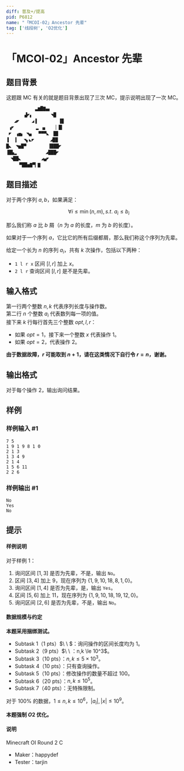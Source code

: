 ```yaml
---
diff: 普及+/提高
pid: P6812
name: "「MCOI-02」Ancestor 先辈"
tag: ['线段树', 'O2优化']
---
```

# 「MCOI-02」Ancestor 先辈
## 题目背景

这题跟 MC 有关的就是题目背景出现了三次 MC，提示说明出现了一次 MC。

```
           ▃▆█▇▄▖
       ▟◤▖　　　  ◥█  
   ◢◤ 　  ◢▐　　     ▐▉
 ▗◤　  　   ▂ ▗▖　 ▕ █▎
 ◤　▗▅▖ ◥▄　 ▀▀▀◣　█▊
▐　▕▎  ◥▖◣◤　 　　◢██
█◣　◥▅█▀　     　▐███◤
▐█▙▂　　　      ◢███◤
　◥██◣　　　　 ◢▄◤
　　　▀██▅▇▀▎▇
```
## 题目描述

对于两个序列 $a,b$，如果满足：

$$ \forall i \leq \min(n,m),s.t.\ a_i \leq b_i $$

那么我们称 $a$ 比 $b$ 屑（$n$ 为 $a$ 的长度，$m$ 为 $b$ 的长度）。

如果对于一个序列 $a$，它比它的所有后缀都屑，那么我们称这个序列为先辈。

给定一个长为 $n$ 的序列 $a_i$，共有 $k$ 次操作，包括以下两种：

- `1 l r x` 区间 $[l,r]$ 加上 $x$。
- `2 l r` 查询区间 $[l,r]$ 是不是先辈。
## 输入格式

第一行两个整数 $n,k$ 代表序列长度与操作数。     
第二行 $n$ 个整数 $a_i$ 代表数列每一项的值。    
接下来 $k$ 行每行首先三个整数 $opt,l,r$：

- 如果 $opt=1$，接下来一个整数 $x$ 代表操作 $1$。
- 如果 $opt=2$，代表操作 $2$。

**由于数据故障，$r$ 可能取到 $n+1$，请在这类情况下自行令 $r=n$，谢谢。**
## 输出格式

对于每个操作 $2$，输出询问结果。
## 样例

### 样例输入 #1
```
7 5
1 9 1 9 8 1 0
2 1 3
1 3 4 9
2 1 4
1 5 6 11
2 2 6
```
### 样例输出 #1
```
No
Yes
No
```
## 提示

#### 样例说明

对于样例 $1$：

1. 询问区间 $[1,3]$ 是否为先辈，不是，输出 `No`。
2. 区间 $[3,4]$ 加上 $9$，现在序列为 $\{1,9,10,18,8,1,0\}$。
3. 询问区间 $[1,4]$ 是否为先辈，是，输出 `Yes`。
4. 区间 $[5,6]$ 加上 $11$，现在序列为 $\{1,9,10,18,19,12,0\}$。
5. 询问区间 $[2,6]$ 是否为先辈，不是，输出 `No`。

#### 数据规模与约定

**本题采用捆绑测试。**

- Subtask 1（1 pts）$\ \ $：询问操作的区间长度均为 $1$。
- Subtask 2（9 pts）$\ \ $：$n,k \le 10^3$。
- Subtask 3（10 pts）：$n,k\le 5\times 10^3$。
- Subtask 4（10 pts）：只有查询操作。
- Subtask 5（10 pts）：修改操作的数量不超过 $100$。
- Subtask 6（20 pts）：$n,k \le 10^5$。
- Subtask 7（40 pts）：无特殊限制。

对于 $100\%$ 的数据，$1 \le n,k \le 10^6$，$|a_i|,|x| \le 10^9$。

**本题强制 $O2$ 优化。**

#### 说明

Minecraft OI Round 2 C

- Maker：happydef
- Tester：tarjin
